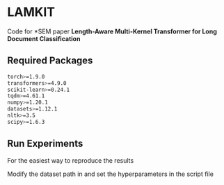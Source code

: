 # LAMKIT

Code for *SEM paper **Length-Aware Multi-Kernel Transformer for Long Document Classification**

## Required Packages

```bash
torch>=1.9.0
transformers>=4.9.0
scikit-learn>=0.24.1
tqdm>=4.61.1
numpy>=1.20.1
datasets>=1.12.1
nltk>=3.5
scipy>=1.6.3
```

## **Run Experiments**

For the easiest way to reproduce the results

Modify the dataset path in and set the hyperparameters in the script file
